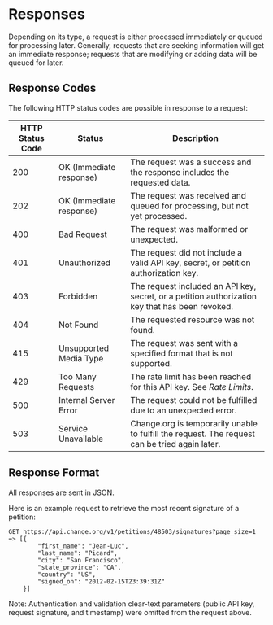 # Responses

Depending on its type, a request is either processed immediately or queued for
processing later. Generally, requests that are seeking information will get an
immediate response; requests that are modifying or adding data will be queued
for later.

## Response Codes

The following HTTP status codes are possible in response to a request:
<table>
    <thead>
        <th>HTTP Status Code</th>
        <th>Status</th>
        <th>Description</th>
    </thead>
    <tbody>
        <tr>
            <td>200</td>
            <td>OK (Immediate response)</td>
            <td>The request was a success and the response includes the
                requested data.</td>
        </tr>
        <tr>
            <td>202</td>
            <td>OK (Immediate response)</td>
            <td>The request was received and queued for processing, but not yet
                processed.</td>
        </tr>
        <tr>
            <td>400</td>
            <td>Bad Request</td>
            <td>The request was malformed or unexpected.</td>
        </tr>
        <tr>
            <td>401</td>
            <td>Unauthorized</td>
            <td>The request did not include a valid API key, secret, or petition
                authorization key.</td>
        </tr>
        <tr>
            <td>403</td>
            <td>Forbidden</td>
            <td>The request included an API key, secret, or a petition
                authorization key that has been revoked.</td>
        </tr>
        <tr>
            <td>404</td>
            <td>Not Found</td>
            <td>The requested resource was not found.</td>
        </tr>
        <tr>
            <td>415</td>
            <td>Unsupported Media Type</td>
            <td>The request was sent with a specified format that is not
                supported.</td>
        </tr>
        <tr>
            <td>429</td>
            <td>Too Many Requests</td>
            <td>The rate limit has been reached for this API key. See <em>Rate
                Limits</em>.</td>
        </tr>
        <tr>
            <td>500</td>
            <td>Internal Server Error</td>
            <td>The request could not be fulfilled due to an unexpected
                error.</td>
        </tr>
        <tr>
            <td>503</td>
            <td>Service Unavailable</td>
            <td>Change.org is temporarily unable to fulfill the request. The
                request can be tried again later.</td>
        </tr>
    </tbody>
</table>

## Response Format

All responses are sent in JSON.

Here is an example request to retrieve the most recent signature of a petition:

    GET https://api.change.org/v1/petitions/48503/signatures?page_size=1
    => [{ 
            "first_name": "Jean-Luc",
            "last_name": "Picard",
            "city": "San Francisco",
            "state_province": "CA",
            "country": "US",
            "signed_on": "2012-02-15T23:39:31Z"
        }]

Note: Authentication and validation clear-text parameters (public API key,
request signature, and timestamp) were omitted from the request above.